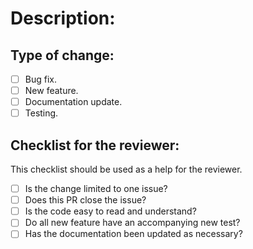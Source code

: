 # Description:
<!-- Summary of change, including the issue to be addressed. -->

## Type of change:
<!-- Put an `x` in the box that applies. -->
- [ ] Bug fix.
- [ ] New feature.
- [ ] Documentation update.
- [ ] Testing.

## Checklist for the reviewer:
<!-- Put an `x` in the boxes that apply. These can be filled by reviewer after the PR is created. -->

This checklist should be used as a help for the reviewer.

- [ ] Is the change limited to one issue?
- [ ] Does this PR close the issue?
- [ ] Is the code easy to read and understand?
- [ ] Do all new feature have an accompanying new test?
- [ ] Has the documentation been updated as necessary?
